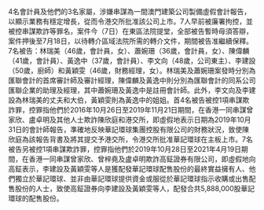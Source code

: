 4名會計員及他們的3名家屬，涉嫌串謀為一間澳門建築公司製備虛假會計報告，以顯示業務有穩定增長，從而令港交所批准該公司上市。7人早前被廉署拘控，並被控串謀欺詐等罪名，案件今（7日）在東區法院提堂，全部被告暫時毋須答辯，案件押後至7月18日，以待轉介區域法院所需的轉介文件，期間被告准繼續保釋。7名被告：林瑞美（46歲，會計員，女）、蕭婉珊（36歲，會計員，女）、陳偉麟（41歲，會計員）、黃逸中（37歲，會計員）、李文向（48歲，公司東主）、李建設（50歲，廚師）和黃穎雯（46歲，財務經理，女）。林瑞美及蕭婉珊案發時分別為匯聯會計的首席審計師及審計經理，陳偉麟及黃逸中則分別為匯聯會計的同系公司匯聯企業的助理及經理，其中蕭婉珊及黃逸中是註冊會計師。此外，李文向及李建設為林瑞美的丈夫和大伯，黃穎雯則為黃逸中的姐姐。首4名被告被控1項串謀欺詐罪，控罪指他們於2016年10月26日至2019年11月21日期間，在香港一同串謀曾家欣、盧卓明及其他人士欺詐陳欣庭和港交所，即虛假地表示日期為2019年10月31日的會計師報告，準確地反映華記環球集團控股有限公司的財務狀況，致使陳欣庭為該報告背書及將其提交予港交所，令港交所批准華記環球在主板上市。7名被告另被控1項串謀欺詐罪，控罪指他們於2019年10月28日至2021年4月19日期間，在香港一同串謀曾家欣、曾梓堯及盧卓明欺詐高鉦證券有限公司，即虛假地向高鉦表示，李建設及黃穎雯等人是獲配發華記環球配售股份的最終實益擁有人、他們獨立於華記環球、並非由華記環球提供資金或服從於華記環球指示收購或出售配售股份的人士，致使高鉦證券向李建設及黃穎雯等人，配發合共5,888,000股華記環球的配售股份。